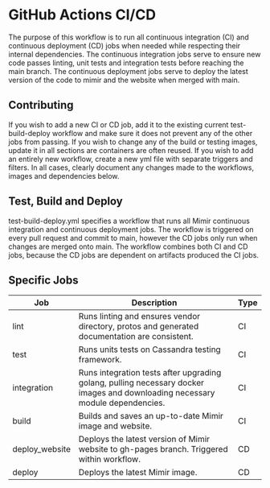 # GitHub Actions CI/CD

The purpose of this workflow is to run all continuous integration (CI) and continuous deployment (CD) jobs when needed while respecting their internal dependencies. The continuous integration jobs serve to ensure new code passes linting, unit tests and integration tests before reaching the main branch. The continuous deployment jobs serve to deploy the latest version of the code to mimir and the website when merged with main.

## Contributing

If you wish to add a new CI or CD job, add it to the existing current test-build-deploy workflow and make sure it does not prevent any of the other jobs from passing. If you wish to change any of the build or testing images, update it in all sections are containers are often reused. If you wish to add an entirely new workflow, create a new yml file with separate triggers and filters. In all cases, clearly document any changes made to the workflows, images and dependencies below.

## Test, Build and Deploy

test-build-deploy.yml specifies a workflow that runs all Mimir continuous integration and continuous deployment jobs. The workflow is triggered on every pull request and commit to main, however the CD jobs only run when changes are merged onto main. The workflow combines both CI and CD jobs, because the CD jobs are dependent on artifacts produced the CI jobs.

## Specific Jobs

| Job            | Description                                                                                                                   | Type |
| -------------- | ----------------------------------------------------------------------------------------------------------------------------- | ---- |
| lint           | Runs linting and ensures vendor directory, protos and generated documentation are consistent.                                 | CI   |
| test           | Runs units tests on Cassandra testing framework.                                                                              | CI   |
| integration    | Runs integration tests after upgrading golang, pulling necessary docker images and downloading necessary module dependencies. | CI   |
| build          | Builds and saves an up-to-date Mimir image and website.                                                                       | CI   |
| deploy_website | Deploys the latest version of Mimir website to gh-pages branch. Triggered within workflow.                                    | CD   |
| deploy         | Deploys the latest Mimir image.                                                                                               | CD   |
